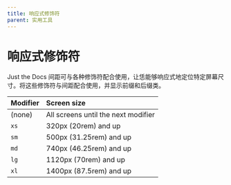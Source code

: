 ```yaml
---
title: 响应式修饰符
parent: 实用工具
---
```


# 响应式修饰符

Just the Docs 间距可与各种修饰符配合使用，让恁能够响应式地定位特定屏幕尺寸。将这些修饰符与间距配合使用，并显示前缀和后缀类。

| Modifier  | Screen size                          |
|:----------|:-------------------------------------|
| (none)    | All screens until the next modifier  |
| `xs`      | 320px (20rem) and up                 |
| `sm`      | 500px (31.25rem) and up              |
| `md`      | 740px (46.25rem) and up              |
| `lg`      | 1120px (70rem) and up                |
| `xl`      | 1400px (87.5rem) and up              |

